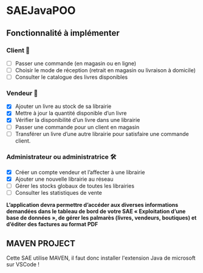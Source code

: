 # SAEJavaPOO  

## Fonctionnalité à implémenter  
### Client 👤
- [ ] Passer une commande (en magasin ou en ligne)  
- [ ] Choisir le mode de réception (retrait en magasin ou livraison à domicile)  
- [ ] Consulter le catalogue des livres disponibles  
### Vendeur 🏪  
- [X] Ajouter un livre au stock de sa librairie  
- [X] Mettre à jour la quantité disponible d’un livre  
- [X] Vérifier la disponibilité d’un livre dans une librairie  
- [ ] Passer une commande pour un client en magasin  
- [ ] Transférer un livre d’une autre librairie pour satisfaire une commande client.  
### Administrateur ou administratrice 🛠️  
- [X] Créer un compte vendeur et l’affecter à une librairie  
- [X] Ajouter une nouvelle librairie au réseau  
- [ ] Gérer les stocks globaux de toutes les librairies  
- [ ] Consulter les statistiques de vente  

**L’application devra permettre d’accéder aux diverses informations demandées dans le
tableau de bord de votre SAE « Exploitation d’une base de données », de gérer les palmarès (livres, vendeurs, boutiques) et d’éditer des factures au format PDF**

## MAVEN PROJECT

Cette SAE utilise MAVEN, il faut donc installer l'extension Java de microsoft sur VSCode !
